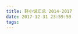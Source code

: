 ```yaml
---
title: 轻小说汇总 2014-2017
date: 2017-12-31 23:59:59
tags:
---
```


<script>location.href='http://it-ebooks.flygon.net'+location.pathname;</script>